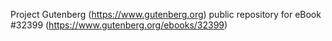 Project Gutenberg (https://www.gutenberg.org) public repository for eBook #32399 (https://www.gutenberg.org/ebooks/32399)
